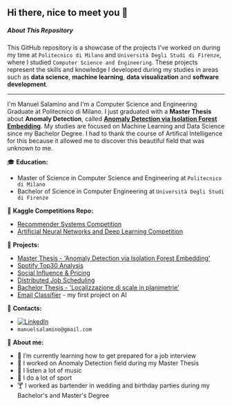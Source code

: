 ## Hi there, nice to meet you 👋

##### About This Repository
This GitHub repository is a showcase of the projects I've worked on during my time at `Politecnico di Milano` and `Università Degli Studi di Firenze`, where I studied `Computer Science and Engineering`. These projects represent the skills and knowledge I developed during my studies in areas such as **data science**, **machine learning**, **data visualization** and **software development**.

----

I'm Manuel Salamino and I'm a Computer Science and Engineering Graduate at Politecnico di Milano. I just graduated with a **Master Thesis** about **Anomaly Detection**, called [**Anomaly Detection via Isolation Forest Embedding**](https://github.com/manuelsalamino/Master-Thesis).
My studies are focused on Machine Learning and Data Science since my Bachelor Degree. I had to thank the course of Artifical Intelligence for this because it allowed me to discover this beautiful field that was unknown to me.  

:mortar_board: **Education:**
 - Master of Science in Computer Science and Engineering at `Politecnico di Milano`
 - Bachelor of Science in Computer Engineering at `Università Degli Studi di Firenze`

<!---
:computer: **Most Relevant Work Experience:**
 - IT Area Manager at *Jeflo - Junior Enterprise Florence* | March 2017 - Dec 2018
 - IT Area Member at *Jeflo - Junior Enterprise Florence* | May 2016 - March 2017
  
  
#### What is a Junior Enterprise?
It's a **no-profit association of students** with the main goal of practise what we are studying.  
The concept, as described also in [JE Website](https://juniorenterprises.it/en/), is very simple: `"A Junior Enterprise gives students the opportunity to put their theoretical knowledge into practice through the realization of projects and studies required by companies, institutions or individuals."`
--->

:dart: **Kaggle Competitions Repo:**
 - [Recommender Systems Competition](https://github.com/manuelsalamino/RecSys_Competition)
 - [Artificial Neural Networks and Deep Learning Competition](https://github.com/manuelsalamino/ANNDL_Competition)


:pushpin: **Projects:**
 - [Master Thesis - 'Anomaly Detection via Isolation Forest Embedding'](https://github.com/manuelsalamino/Master-Thesis)
 - [Spotify Top30 Analysis](https://github.com/manuelsalamino/Spotify_Top30_Analysis)
 - [Social Influence & Pricing](https://github.com/manuelsalamino/Data_Intelligence_App)
 - [Distributed Job Scheduling](https://github.com/manuelsalamino/Distributed_Job_Scheduling)
 - [Bachelor Thesis - 'Localizzazione di scale in planimetrie'](https://github.com/manuelsalamino/FindStairs)
 - [Email Classifier](https://github.com/manuelsalamino/EmailClassifier) - my first project on AI


:loudspeaker: **Contacts:**
- [![LinkedIn](https://img.shields.io/badge/-LinkedIn-blue?style=flat&logo=Linkedin&logoColor=white)](https://www.linkedin.com/in/manuelsalamino/)
- `manuelsalamino@gmail.com`


:boy: **About me:**

- 🌱 I’m currently learning how to get prepared for a job interview
- 🔭 I worked on Anomaly Detection field during my Master Thesis
- :musical_note: I listen a lot of music
- :running: I do a lot of sport
- :cocktail: I worked as bartender in wedding and birthday parties during my Bachelor's and Master's Degree
